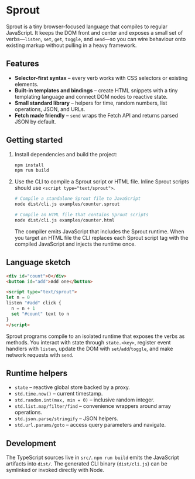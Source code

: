 # Sprout

Sprout is a tiny browser-focused language that compiles to regular JavaScript.
It keeps the DOM front and center and exposes a small set of verbs—`listen`,
`set`, `get`, `toggle`, and `send`—so you can wire behaviour onto existing
markup without pulling in a heavy framework.

## Features

* **Selector-first syntax** – every verb works with CSS selectors or existing
  elements.
* **Built-in templates and bindings** – create HTML snippets with a tiny
  templating language and connect DOM nodes to reactive state.
* **Small standard library** – helpers for time, random numbers, list
  operations, JSON, and URLs.
* **Fetch made friendly** – `send` wraps the Fetch API and returns parsed JSON
  by default.

## Getting started

1. Install dependencies and build the project:

   ```bash
   npm install
   npm run build
   ```

2. Use the CLI to compile a Sprout script or HTML file. Inline Sprout scripts
   should use `<script type="text/sprout">`.

   ```bash
   # Compile a standalone Sprout file to JavaScript
   node dist/cli.js examples/counter.sprout

   # Compile an HTML file that contains Sprout scripts
   node dist/cli.js examples/counter.html
   ```

   The compiler emits JavaScript that includes the Sprout runtime. When you
   target an HTML file the CLI replaces each Sprout script tag with the compiled
   JavaScript and injects the runtime once.

## Language sketch

```html
<div id="count">0</div>
<button id="add">Add one</button>

<script type="text/sprout">
let n = 0
listen "#add" click {
  n = n + 1
  set "#count" text to n
}
</script>
```

Sprout programs compile to an isolated runtime that exposes the verbs as
methods. You interact with state through `state.<key>`, register event handlers
with `listen`, update the DOM with `set`/`add`/`toggle`, and make network
requests with `send`.

## Runtime helpers

* `state` – reactive global store backed by a proxy.
* `std.time.now()` – current timestamp.
* `std.random.int(max, min = 0)` – inclusive random integer.
* `std.list.map/filter/find` – convenience wrappers around array operations.
* `std.json.parse/stringify` – JSON helpers.
* `std.url.params/goto` – access query parameters and navigate.

## Development

The TypeScript sources live in `src/`. `npm run build` emits the JavaScript
artifacts into `dist/`. The generated CLI binary (`dist/cli.js`) can be symlinked
or invoked directly with Node.
